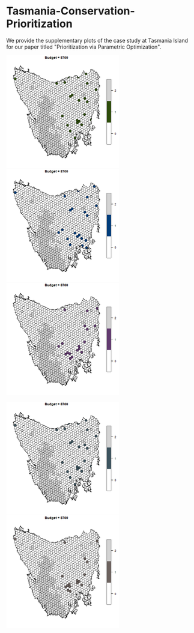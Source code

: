 # Tasmania-Conservation-Prioritization
We provide the supplementary plots of the case study at Tasmania Island for our paper titled "Prioritization via Parametric Optimization". 

<img src = "https://github.com/ConservationPrioritization/Tasmania-Conservation-Prioritization/blob/main/ScenOptAnimation.gif" width = "300" title="hover text" /> <img src = "https://github.com/ConservationPrioritization/Tasmania-Conservation-Prioritization/blob/main/OptPrioAnimation.gif" width = "300" />
 <img src = "https://github.com/ConservationPrioritization/Tasmania-Conservation-Prioritization/blob/main/HeuPrioAnimation.gif" width = "300" />

<img src = "https://github.com/ConservationPrioritization/Tasmania-Conservation-Prioritization/blob/main/ForGreedyAnimation.gif" width = "300" /> <img src = "https://github.com/ConservationPrioritization/Tasmania-Conservation-Prioritization/blob/main/BackGreedyAnimation.gif" width = "300" />
